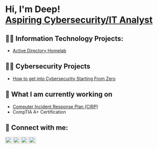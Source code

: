 <h1>Hi, I'm Deep! <br/> <a href="www.linkedin.com/in/deep-patel-it/">Aspiring Cybersecurity/IT Analyst</a></h1>

<h2>👨‍💻 Information Technology Projects:</h2>


  - [Active Directory Homelab](https://github.com/DeepPatelCyber/ActiveDirectoryLab/tree/main)

<h2>👨‍💻 Cybersecurity Projects</h2>

- [How to get into Cybersecurity Starting From Zero](https://www.youtube.com/watch?v=a83ASGn_V_s)

<h2>🔭 What I am currently working on</h2>
  
- [Computer Incident Response Plan (CIRP)](https://www.youtube.com/watch?v=a83ASGn_V_s)
- CompTIA A+ Certification

<h2> 🤳 Connect with me:</h2>

[<img align="left" alt="JoshMadakor | YouTube" width="22px" src="https://cdn.jsdelivr.net/npm/simple-icons@v3/icons/youtube.svg" />][youtube]
[<img align="left" alt="JoshMadakor | Twitter" width="22px" src="https://cdn.jsdelivr.net/npm/simple-icons@v3/icons/twitter.svg" />][twitter]
[<img align="left" alt="JoshMadakor | LinkedIn" width="22px" src="https://cdn.jsdelivr.net/npm/simple-icons@v3/icons/linkedin.svg" />][linkedin]
[<img align="left" alt="JoshMadakor | Instagram" width="22px" src="https://cdn.jsdelivr.net/npm/simple-icons@v3/icons/instagram.svg" />][instagram]

[twitter]: https://twitter.com/joshmadakor
[youtube]: https://www.youtube.com/c/joshmadakor
[instagram]: https://www.instagram.com/joshmadakor/
[linkedin]: www.linkedin.com/in/deep-patel-it


<!--
**joshmadakor1/joshmadakor1** is a ✨ _special_ ✨ repository because its `README.md` (this file) appears on your GitHub profile.

Here are some ideas to get you started:

- 🔭 I’m currently working on ...
- 🌱 I’m currently learning ...
- 👯 I’m looking to collaborate on ...
- 🤔 I’m looking for help with ...
- 💬 Ask me about ...
- 📫 How to reach me: ...
- 😄 Pronouns: ...
- ⚡ Fun fact: ...
-->
